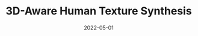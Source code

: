 ---
# Documentation: https://wowchemy.com/docs/managing-content/

title: "3D-Aware Human Texture Synthesis"
summary: "This project presents a generative model capable of producing realistic textures for 3D human body meshes. The model, built on StyleGAN2, was trained using the SURREAL and AGORA datasets, and renders photorealistic images given a variety of poses and camera angles. The authors discuss their results, the challenges they encountered, and potential future directions for their work. \n

The project is awarded as the **best project** of the [course](https://learning-image-synthesis.github.io/sp22/)."
authors: ["Yutian Lei", "Hao Wu"]
tags: ["Computer Science", "Artificial Intelligence", "Machine Learning", "Generative Models", "3D Rendering", "Texture Synthesis"]
categories: ["Course Project"]
date: 2022-05-01

# Optional external URL for project (replaces project detail page).
external_link: "https://www.andrew.cmu.edu/course/16-726-sp22/projects/yutianle/project/"

# Featured image
# To use, add an image named `featured.jpg/png` to your page's folder.
# Focal points: Smart, Center, TopLeft, Top, TopRight, Left, Right, BottomLeft, Bottom, BottomRight.
image:
  caption: ""
  focal_point: ""
  preview_only: false

# Custom links (optional).
#   Uncomment and edit lines below to show custom links.
# links:
# - name: Follow
#   url: https://twitter.com
#   icon_pack: fab
#   icon: twitter

url_code: ""
url_pdf: ""
url_slides: ""
url_video: ""

# Slides (optional).
#   Associate this project with Markdown slides.
#   Simply enter your slide deck's filename without extension.
#   E.g. `slides = "example-slides"` references `content/slides/example-slides.md`.
#   Otherwise, set `slides = ""`.
slides: ""
---